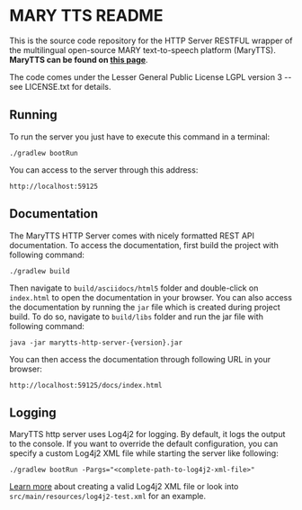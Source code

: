 MARY TTS README
===============

This is the source code repository for the HTTP Server RESTFUL wrapper of the multilingual open-source MARY text-to-speech platform (MaryTTS).  **MaryTTS can be found on [this page](https://github.com/marytts/marytts/)**.

The code comes under the Lesser General Public License LGPL version 3 -- see LICENSE.txt for details.


Running
-------

To run the server you just have to execute this command in a terminal:

```
./gradlew bootRun
```

You can access to the server through this address:
```
http://localhost:59125
```

Documentation
-------------
The MaryTTS HTTP Server comes with nicely formatted REST API documentation. To access the documentation, first build the project with following command:
```
./gradlew build
```
Then navigate to `build/asciidocs/html5` folder and double-click on `index.html` to open the documentation in your browser. You can also access the documentation by running the `jar` file which is created during project build. To do so, navigate to `build/libs` folder and run the jar file with following command:
```
java -jar marytts-http-server-{version}.jar
```
You can then access the documentation through following URL in your browser:
```
http://localhost:59125/docs/index.html
```

Logging
-------
MaryTTS http server uses Log4j2 for logging. By default, it logs the output to the console. If you want to override the default configuration, you can specify a custom Log4j2 XML file while starting the server like following:
```
./gradlew bootRun -Pargs="<complete-path-to-log4j2-xml-file>"
```
[Learn more](http://mycuteblog.com/log4j2-xml-configuration-example/) about creating a valid Log4j2 XML file or look into `src/main/resources/log4j2-test.xml` for an example.
